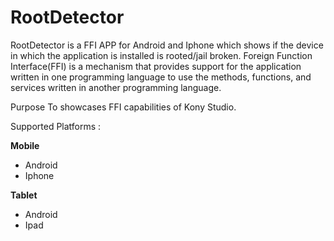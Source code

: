 RootDetector
============
RootDetector is a FFI APP for Android and Iphone which shows if the device in which the application is installed is rooted/jail broken.
Foreign Function Interface(FFI) is a mechanism that provides support for the application written in one programming language to use the methods, functions, and services written in another programming language.


Purpose
To showcases FFI capabilities of Kony Studio.

Supported Platforms : 

**Mobile**
 * Android
 * Iphone

**Tablet** 
 * Android
 * Ipad
